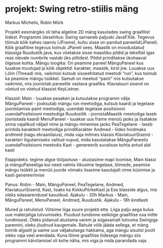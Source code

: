 # projekt: Swing retro-stiilis mäng
Markus Michelis, Robin Mürk

Projekti eesmärgiks oli teha algeline 2D mäng kasutades swing graafilist liidest. 
Programmi ülesehitus: Swing sarnaneb paljuski JavaFXile. Tegevus tõimub kõik kahes raamis (JFrame), kuhu sisse on pandud paneelid(JPanel). Kõik graafiline tegevus toimub JPaneli sees. 
Maastik on moodustatud klassiga Ruudustik.java, kus võetakse sisse maastiku pildid ja tekstfail igas reas olevale numbrile vastab üks piltidest. Pildid prinditakse ükshaaval õigesse kohta. 
Mängu loogika: On peamine paneel MänguPaneel kus luuakse muutujad ja kõik objektid: karakter, maastik, kirst jne. Luuakse uus Lõim (Thread) mis, vaikimisi kutsub sisseehitatud meetodi “run”, kus toimub ka peamine mängu tsükkel. Samuti on meetod “paint” mis kutsutakse vaikimisi, mis joonistab paneelile vastava graafika. Klaviatuuri sisend on võetud on võetud klassist KeyListner.


Klassid:
Main -  luuakse peaaken ja kutsutakse programm välja 
MänguPaneel - jooksutab mängu run meetodiga, kutsub kaardi ja tegelase joonistamise paint meetodiga, uuendab tegelase positsiooni uuendaPositsiooni meetodiga
Ruudusitik - joonistaMaastik meetodiga laseb joonistada kaardi
MenuPaneel - luuakse uus frame menüü jaoks ja lisatakse sinna vajalikud 
väljad nime ja mängu minemise jaoks
PeaTegelane - laseb printida karakterit meetodiga prindiKarakter
Andmed - liides hoidmaks andmeid (nagu ekraanilaius), mida vaja mitmes klassis
KlaviatuuriSisend - karakteri liigutamiseks valitud nupud, mida kasutatakse MänguPaneelis uuendaPositsiooni meetodis
Kast - genereerib suvalisse kohta antud alal kasti

Etappideks:
tegime algse tööjaotuse - alustasime mapi loomise, Main klassi ja mänguPaneeliga
kui need valmis liikusime tegelase, lõimede, peamise mängu tsükkli ja menüü juurde
viimaks lisasime kasutajalt nime küsimise ja kasti genereerimise

Panus:
Robin - Main, MänguPaneel, PeaTegelane, Andmed, KlaviatuuriSisend, Kast, lisaks ka KokkuPõrkeKast ja Ese klasside algus, mis oleks edasiarendusel kasulikud. Ajakulu - 20h
Markus - Main, MänguPaneel, MenuPaneel, Andmed, Ruudustik. Ajakulu - 18h kindlasti

Mured ja rahulolud:
Võtsime liiga suure projekti ette. Liiga palju aega kulus uue materjaliga tutvumiseks. Puudust tundsime eelkõige graafilise osa mitte tundmisest. Oleks pidanud alustama varem ja sügavamalt tutvuma Swingiga paremini, oleks jõudnud kaugemale. Rahule võib jääda sellega, et mäng toimib algselt ja saime uue väljakutsega hakkama, aga mängu sisulist poolt oleks vaja veel arendada. Kuna lõime graafilise liidesega mängu siis programmi käivitamisel oli kohe näha, mis viga ja mida parandada vaja.
